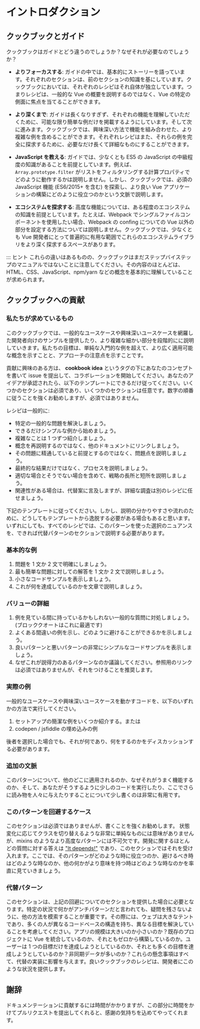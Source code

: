# イントロダクション

## クックブックとガイド

クックブックはガイドとどう違うのでしょうか？なぜそれが必要なのでしょうか？

- **よりフォーカスする**: ガイドの中では、基本的にストーリーを語っています。それぞれのセクションは、前のセクションの知識を基にしています。クックブックにおいては、それぞれのレシピはそれ自体が独立しています。つまりレシピは、一般的な Vue の概要を説明するのではなく、Vue の特定の側面に焦点を当てることができます。

- **より深くまで**: ガイドは長くなりすぎず、それぞれの機能を理解していただくために、可能な限り簡単な例だけを掲載するようにしています。そして次に進みます。クックブックでは、興味深い方法で機能を組み合わせた、より複雑な例を含めることができます。それぞれレシピはまた、それらの例を完全に探求するために、必要なだけ長くて詳細なものにすることができます。

- **JavaScript を教える**: ガイドでは、少なくとも ES5 の JavaScript の中級程度の知識があることを前提としています。例えば、 `Array.prototype.filter` がリストをフィルタリングする計算プロパティでどのように動作するかは説明しません。しかし、クックブックでは、必須の JavaScript 機能 (ES6/2015+ を含む) を探索し、より良い Vue アプリケーションの構築にどのように役立つのかという文脈で説明します。

- **エコシステムを探求する**: 高度な機能については、ある程度のエコシステムの知識を前提としています。たとえば、Webpack でシングルファイルコンポーネントを使用したい場合、Webpack の confing についての Vue 以外の部分を設定する方法については説明しません。クックブックでは、少なくとも Vue 開発者にとって普遍的に有用な範囲でこれらのエコシステムライブラリをより深く探求するスペースがあります。

::: ヒント
これらの違いはあるものの、クックブックはまだステップバイステップのマニュアルではないことに注意してください。その内容のほとんどは、HTML、CSS、JavaScript、npm/yarn などの概念を基本的に理解していることが求められます。

## クックブックへの貢献

### 私たちが求めているもの

このクックブックでは、一般的なユースケースや興味深いユースケースを網羅した開発者向けのサンプルを提供したり、より複雑な細かい部分を段階的にに説明していきます。私たちの目標は、単純な入門的な例を超えて、より広く適用可能な概念を示すことと、アプローチの注意点を示すことです。

貢献に興味のある方は、 **cookbook idea** というタグの下にあなたのコンセプトを書いて issue を提出して、コラボレーションを開始してください。あなたのアイデアが承認されたら、以下のテンプレートにできるだけ従ってください。いくつかのセクションは必須であり、いくつかのセクションは任意です。数字の順番に従うことを強くお勧めしますが、必須ではありません。

レシピは一般的に:

- 特定の一般的な問題を解決しましょう。
- できるだけシンプルな例から始めましょう。
- 複雑なことは 1 つずつ紹介しましょう。
- 概念を再説明するのではなく、他のドキュメントにリンクしましょう。
- その問題に精通していると前提とするのではなく、問題点を説明しましょう。
- 最終的な結果だけではなく、プロセスを説明しましょう。
- 適切な場合とそうでない場合を含めて、戦略の長所と短所を説明しましょう。
- 関連性がある場合は、代替案に言及しますが、詳細な調査は別のレシピに任せましょう。

下記のテンプレートに従ってください。しかし、説明の分かりやすさや流れのために、どうしてもテンプレートから逸脱する必要がある場合もあると思います。いずれにしても、すべてのレシピでは、このパターンを使った選択のニュアンスを、できれば代替パターンのセクションで説明する必要があります。

### 基本的な例 <Badge text="必須" type="error" />

1.  問題を 1 文か 2 文で明確にしましょう。
2.  最も簡単な問題に対しての解答を 1 文か 2 文で説明しましょう。
3.  小さなコードサンプルを表示しましょう。
4.  これが何を達成しているのかを文章で説明しましょう。

### バリューの詳細 <Badge text="必須" type="error" />

1.  例を見ている間に持っているかもしれない一般的な質問に対処しましょう。(ブロッククオートはこれに最適です)
2.  よくある間違いの例を示し、どのように避けることができるかを示しましょう。
3.  良いパターンと悪いパターンの非常にシンプルなコードサンプルを表示しましょう。
4.  なぜこれが説得力のあるパターンなのか議論してください。参照用のリンクは必須ではありませんが、それをつけることを推奨します。

### 実際の例 <Badge text="必須" type="error" />

一般的なユースケースや興味深いユースケースを動かすコードを、以下のいずれかの方法で実行してください。

1.  セットアップの簡潔な例をいくつか紹介する。または
2.  codepen / jsfiddle の埋め込みの例

後者を選択した場合でも、それが何であり、何をするのかをディスカッションする必要があります。

### 追加の文脈 <Badge text="任意" />

このパターンについて、他のどこに適用されるのか、なぜそれがうまく機能するのか、そして、あなたがそうするように少しのコードを実行したり、ここでさらに読み物を人々に与えたりすることについて少し書くのは非常に有用です。

### このパターンを回避するケース <Badge text="任意" />

このセクションは必須ではありませんが、書くことを強くお勧めします。 状態変化に応じてクラスを切り替えるような非常に単純なものには意味がありませんが、mixins のようなより高度なパターンには不可欠です。開発に関するほとんどの質問に対する答えは ["It depends!"](https://codepen.io/rachsmith/pen/YweZbG) であり、このセクションではそれを受け入れます。ここでは、そのパターンがどのような時に役立つのか、避けるべき時はどのような時なのか、他の何かがより意味を持つ時はどのような時なのかを率直に見ていきましょう。

### 代替パターン <Badge text="必須 回避のセクションに付随する" type="warning" />

このセクションは、上記の回避についてのセクションを提供した場合に必要となります。特定の状況で何かがアンチパターンだと言われても、疑問を残さないように、他の方法を模索することが重要です。その際には、ウェブは大きなテントであり、多くの人が異なるコードベースの構造を持ち、異なる目標を解決していることを考慮してください。アプリの規模は大きいのか小さいのか？既存のプロジェクトに Vue を統合しているのか、それともゼロから構築しているのか。ユーザーは 1 つの目標だけを達成しようとしているのか、それとも多くの目標を達成しようとしているのか？非同期データが多いのか？これらの懸念事項はすべて、代替の実装に影響を与えます。良いクックブックのレシピは、開発者にこのような状況を提供します。

## 謝辞

ドキュメンテーションに貢献するには時間がかかりますが、この部分に時間をかけてプルリクエストを提出してくれると、感謝の気持ちを込めてやってくれます。
